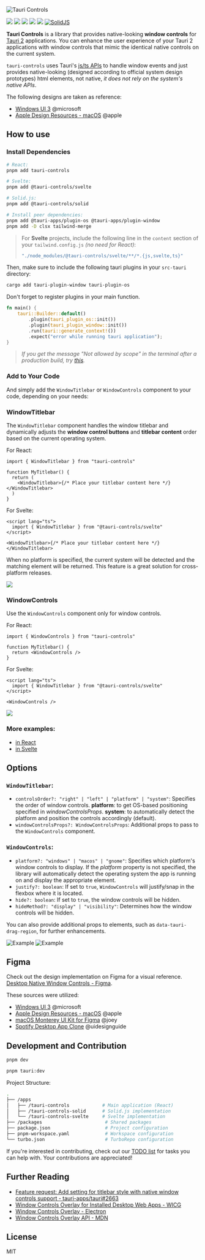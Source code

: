 <picture>
  <source media="(prefers-color-scheme: dark)" srcset="https://github.com/agmmnn/tauri-controls/assets/16024979/8ac8cae0-9cde-4b27-af8b-02d949ede7a2">
  <img alt="Tauri Controls" src="https://github.com/agmmnn/tauri-controls/assets/16024979/12f46aa7-72de-4c44-aa4a-0580c73fc73a">
</picture>

[![](https://img.shields.io/bundlephobia/min/tauri-controls)](https://bundlephobia.com/)
[![](https://img.shields.io/bundlephobia/minzip/tauri-controls)](https://bundlephobia.com/)
[![](https://img.shields.io/npm/dt/tauri-controls)](https://npmjs.com/package/tauri-controls) [![](https://img.shields.io/badge/React-20232A?logo=react&logoColor=61DAFB)](https://www.npmjs.com/package/tauri-controls) [![](https://img.shields.io/badge/Svelte-4A4A55?logo=svelte&logoColor=FF3E00)](https://www.npmjs.com/package/@tauri-controls/svelte) [![SolidJS](https://img.shields.io/badge/SolidJS-2c4f7c?logo=solid&logoColor=c8c9cb)](https://www.npmjs.com/package/@tauri-controls/solid)

**Tauri Controls** is a library that provides native-looking **window controls** for [Tauri 2](https://beta.tauri.app) applications. You can enhance the user experience of your Tauri 2 applications with window controls that mimic the identical native controls on the current system.

`tauri-controls` uses Tauri's [js/ts APIs](https://next--tauri.netlify.app/next/api/js) to handle window events and just provides native-looking (designed according to official system design prototypes) html elements, not native, _it does not rely on the system's native APIs_.

The following designs are taken as reference:

- [Windows UI 3](https://www.figma.com/community/file/1159947337437047524) @microsoft
- [Apple Design Resources - macOS](https://www.figma.com/community/file/1251588934545918753) @apple

## How to use

### Install Dependencies

```bash
# React:
pnpm add tauri-controls

# Svelte:
pnpm add @tauri-controls/svelte

# Solid.js:
pnpm add @tauri-controls/solid
```

```bash
# Install peer dependencies:
pnpm add @tauri-apps/plugin-os @tauri-apps/plugin-window
pnpm add -D clsx tailwind-merge
```

> For **Svelte** projects, include the following line in the `content` section of your `tailwind.config.js` _(no need for React)_:
>
> ```js
> "./node_modules/@tauri-controls/svelte/**/*.{js,svelte,ts}"
> ```

Then, make sure to include the following tauri plugins in your `src-tauri` directory:

```bash
cargo add tauri-plugin-window tauri-plugin-os
```

Don't forget to register plugins in your main function.

```rust
fn main() {
    tauri::Builder::default()
        .plugin(tauri_plugin_os::init())
        .plugin(tauri_plugin_window::init())
        .run(tauri::generate_context!())
        .expect("error while running tauri application");
}
```

> _If you get the message "Not allowed by scope" in the terminal after a production build, try [this](https://github.com/agmmnn/tauri-controls/issues/1#issuecomment-1653557673)._

### Add to Your Code

And simply add the `WindowTitlebar` or `WindowControls` component to your code, depending on your needs:

### WindowTitlebar

The `WindowTitlebar` component handles the window titlebar and dynamically adjusts the **window control buttons** and **titlebar content** order based on the current operating system.

For React:

```tsx
import { WindowTitlebar } from "tauri-controls"

function MyTitlebar() {
  return (
    <WindowTitlebar>{/* Place your titlebar content here */}</WindowTitlebar>
  )
}
```

For Svelte:

```svelte
<script lang="ts">
  import { WindowTitlebar } from "@tauri-controls/svelte"
</script>

<WindowTitlebar>{/* Place your titlebar content here */}</WindowTitlebar>
```

When no platform is specified, the current system will be detected and the matching element will be returned. This feature is a great solution for cross-platform releases.

![](https://github.com/agmmnn/tauri-controls/assets/16024979/214677d4-dd70-4e6b-96c3-b9d1a1356f05)

### WindowControls

Use the `WindowControls` component only for window controls.

For React:

```tsx
import { WindowControls } from "tauri-controls"

function MyTitlebar() {
  return <WindowControls />
}
```

For Svelte:

```svelte
<script lang="ts">
  import { WindowTitlebar } from "@tauri-controls/svelte"
</script>

<WindowControls />
```

![](https://github.com/agmmnn/tauri-controls/assets/16024979/7be3dde4-7953-4188-af12-abd4445c0bf9)

### More examples:

- [in React](https://github.com/agmmnn/tauri-controls/blob/master/apps/tauri-controls/src/App.tsx)
- [in Svelte](https://github.com/agmmnn/tauri-controls/blob/master/apps/tauri-controls-svelte/src/routes/%2Bpage.svelte)

## Options

### `WindowTitlebar`:

- `controlsOrder?: "right" | "left" | "platform" | "system"`: Specifies the order of window controls. **platform**: to get OS-based positioning specified in _windowControlsProps_.
  **system**: to automatically detect the platform and position the controls accordingly (default).
- `windowControlsProps?: WindowControlsProps`: Additional props to pass to the `WindowControls` component.

### `WindowControls`:

- `platform?: "windows" | "macos" | "gnome"`: Specifies which platform's window controls to display. If the _platform_ property is not specified, the library will automatically detect the operating system the app is running on and display the appropriate element.
- `justify?: boolean`: If set to `true`, `WindowControls` will justify/snap in the flexbox where it is located.
- `hide?: boolean`: If set to `true`, the window controls will be hidden.
- `hideMethod?: "display" | "visibility"`: Determines how the window controls will be hidden.

You can also provide additional props to elements, such as `data-tauri-drag-region`, for further enhancements.

![Example](https://i.imgur.com/OAO22HC.png)
![Example](https://i.imgur.com/hq389kn.png)

## Figma

Check out the design implementation on Figma for a visual reference. [Desktop Native Window Controls - Figma](https://www.figma.com/file/ms2vbZx5lEGxHqHR8fAfQm/Desktop-Native-Window-Controls?type=design&node-id=4%3A6020&mode=design&t=PIbVTsr8zWmIFsNr-1).

These sources were utilized:

- [Windows UI 3](https://www.figma.com/community/file/1159947337437047524) @microsoft
- [Apple Design Resources - macOS](https://www.figma.com/community/file/1251588934545918753) @apple
- [macOS Monterey UI Kit for Figma](https://www.figma.com/community/file/1034539431656086181/macOS-Monterey-UI-Kit-for-Figma) @joey
- [Spotify Desktop App Clone](https://www.figma.com/community/file/1028665514709480268/Spotify-Desktop-App-Clone) @uidesignguide

## Development and Contribution

```bash
pnpm dev

pnpm tauri:dev
```

Project Structure:

```bash
.
├── /apps
│   ├── /tauri-controls            # Main application (React)
│   ├── /tauri-controls-solid      # Solid.js implementation
│   └── /tauri-controls-svelte     # Svelte implementation
├── /packages                       # Shared packages
├── package.json                    # Project configuration
├── pnpm-workspace.yaml             # Workspace configuration
└── turbo.json                      # TurboRepo configuration
```

If you're interested in contributing, check out our [TODO list](https://github.com/agmmnn/tauri-controls/blob/master/TODOs.md) for tasks you can help with. Your contributions are appreciated!

## Further Reading

- [Feature request: Add setting for titlebar style with native window controls support - tauri-apps/tauri#2663](https://github.com/tauri-apps/tauri/issues/2663)
- [Window Controls Overlay for Installed Desktop Web Apps - WICG](https://github.com/WICG/window-controls-overlay/blob/main/explainer.md)
- [Window Controls Overlay - Electron](https://www.electronjs.org/docs/latest/tutorial/window-customization#window-controls-overlay-macos-windows)
- [Window Controls Overlay API - MDN](https://developer.mozilla.org/en-US/docs/Web/API/Window_Controls_Overlay_API)

## License

MIT
